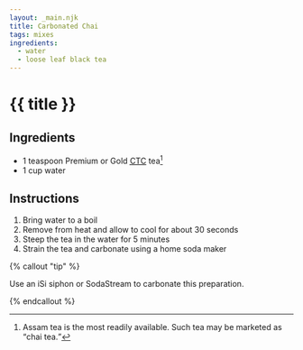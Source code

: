 ```yaml
---
layout: _main.njk
title: Carbonated Chai
tags: mixes
ingredients:
  - water
  - loose leaf black tea
---
```


<!-- markdownlint-disable MD025 -->
# {{ title }}
<!-- markdownlint-disable MD025 -->

## Ingredients

* 1 teaspoon Premium or Gold <abbr title="crush, tear, curl"><a href="https://www.seriouseats.com/chai-recipe-8364307#toc-select-brew-how-to-choose-the-best-type-of-tea-for-chai black tea leaves" target="_blank" rel="external noopener">CTC</a></abbr> tea[^1]
* 1 cup water

[^1]: Assam tea is the most readily available. Such tea may be marketed as <q>chai tea.</q>

## Instructions

1. Bring water to a boil
2. Remove from heat and allow to cool for about 30 seconds
3. Steep the tea in the water for 5 minutes
4. Strain the tea and carbonate using a home soda maker

<!-- markdownlint-disable MD012 -->
{% callout "tip" %}
<!-- markdownlint-enable MD012 -->

  Use an iSi siphon or SodaStream to carbonate this preparation.

{% endcallout %}
